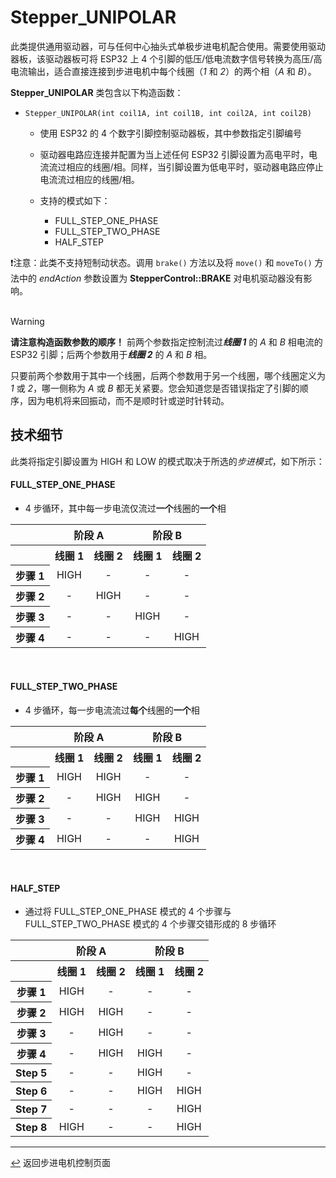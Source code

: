 # Stepper_UNIPOLAR

此类提供通用驱动器，可与任何中心抽头式单极步进电机配合使用。需要使用驱动器板，该驱动器板可将 ESP32 上 4 个引脚的低压/低电流数字信号转换为高压/高电流输出，适合直接连接到步进电机中每个线圈（*1* 和 *2*）的两个相（*A* 和 *B*）。

**Stepper_UNIPOLAR** 类包含以下构造函数：
* `Stepper_UNIPOLAR(int coil1A, int coil1B, int coil2A, int coil2B)`
  * 使用 ESP32 的 4 个数字引脚控制驱动器板，其中参数指定引脚编号
  * 驱动器电路应连接并配置为当上述任何 ESP32 引脚设置为高电平时，电流流过相应的线圈/相。同样，当引脚设置为低电平时，驱动器电路应停止电流流过相应的线圈/相。
  * 支持的模式如下：

    * FULL_STEP_ONE_PHASE
    * FULL_STEP_TWO_PHASE
    * HALF_STEP

❗注意：此类不支持短制动状态。调用 `brake()` 方法以及将 `move()` 和 `moveTo()` 方法中的 *endAction* 参数设置为 **StepperControl::BRAKE** 对电机驱动器没有影响。<br><br>

> [!WARNING]
> **请注意构造函数参数的顺序！** 前两个参数指定控制流过***线圈 1*** 的 *A* 和 *B* 相电流的 ESP32 引脚；后两个参数用于***线圈 2*** 的 *A* 和 *B* 相。

只要前两个参数用于其中一个线圈，后两个参数用于另一个线圈，哪个线圈定义为 *1* 或 *2*，哪一侧称为 *A* 或 *B* 都无关紧要。您会知道您是否错误指定了引脚的顺序，因为电机将来回振动，而不是顺时针或逆时针转动。

## 技术细节

此类将指定引脚设置为 HIGH 和 LOW 的模式取决于所选的*步进模式*，如下所示：

#### FULL_STEP_ONE_PHASE

* 4 步循环，其中每一步电流仅流过**一个**线圈的**一个**相

<table>
<tr><th></th><th colspan="2">阶段 A</th><th colspan="2">阶段 B</th></tr>
<tr><th></th><th>线圈 1</th><th>线圈 2</th><th>线圈 1</th><th>线圈 2</th></th></tr>
<tr><th>步骤 1</th><td align="center">HIGH</td><td align="center">-</td><td align="center">-</td><td align="center">-</td></td></tr>
<tr><th>步骤 2</th><td align="center">-</td><td align="center">HIGH</td><td align="center">-</td><td align="center">-</td></td></tr>
<tr><th>步骤 3</th><td align="center">-</td><td align="center">-</td><td align="center">HIGH</td><td align="center">-</td></td></tr>
<tr><th>步骤 4</th><td align="center">-</td><td align="center">-</td><td align="center">-</td><td align="center">HIGH</td></td></tr>
</table>
<br>

#### FULL_STEP_TWO_PHASE

* 4 步循环，每一步电流流过**每个**线圈的**一个**相

<table>
<tr><th></th><th colspan="2">阶段 A</th><th colspan="2">阶段 B</th></tr>
<tr><th></th><th>线圈 1</th><th>线圈 2</th><th>线圈 1</th><th>线圈 2</th></th></tr>
<tr><th>步骤 1</th><td align="center">HIGH</td><td align="center">HIGH</td><td align="center">-</td><td align="center">-</td></td></tr>
<tr><th>步骤 2</th><td align="center">-</td><td align="center">HIGH</td><td align="center">HIGH</td><td align="center">-</td></td></tr>
<tr><th>步骤 3</th><td align="center">-</td><td align="center">-</td><td align="center">HIGH</td><td align="center">HIGH</td></td></tr>
<tr><th>步骤 4</th><td align="center">HIGH</td><td align="center">-</td><td align="center">-</td><td align="center">HIGH</td></td></tr>
</table>
<br>

#### HALF_STEP

* 通过将 FULL_STEP_ONE_PHASE 模式的 4 个步骤与 FULL_STEP_TWO_PHASE 模式的 4 个步骤交错形成的 8 步循环

<table>
<tr><th></th><th colspan="2">阶段 A</th><th colspan="2">阶段 B</th></tr>
<tr><th></th><th>线圈 1</th><th>线圈 2</th><th>线圈 1</th><th>线圈 2</th></th></tr>
<tr><th>步骤 1</th><td align="center">HIGH</td><td align="center">-</td><td align="center">-</td><td align="center">-</td></td></tr>
<tr><th>步骤 2</th><td align="center">HIGH</td><td align="center">HIGH</td><td align="center">-</td><td align="center">-</td></td></tr>
<tr><th>步骤 3</th><td align="center">-</td><td align="center">HIGH</td><td align="center">-</td><td align="center">-</td></td></tr>
<tr><th>步骤 4</th><td align="center">-</td><td align="center">HIGH</td><td align="center">HIGH</td><td align="center">-</td></td></tr>
<tr><th>Step 5</th><td align="center">-</td><td align="center">-</td><td align="center">HIGH</td><td align="center">-</td></td></tr>
<tr><th>Step 6</th><td align="center">-</td><td align="center">-</td><td align="center">HIGH</td><td align="center">HIGH</td></td></tr>
<tr><th>Step 7</th><td align="center">-</td><td align="center">-</td><td align="center">-</td><td align="center">HIGH</td></td></tr>
<tr><th>Step 8</th><td align="center">HIGH</td><td align="center">-</td><td align="center">-</td><td align="center">HIGH</td></td></tr> 
</table>

---

[↩️](../Stepper.md) 返回步进电机控制页面
